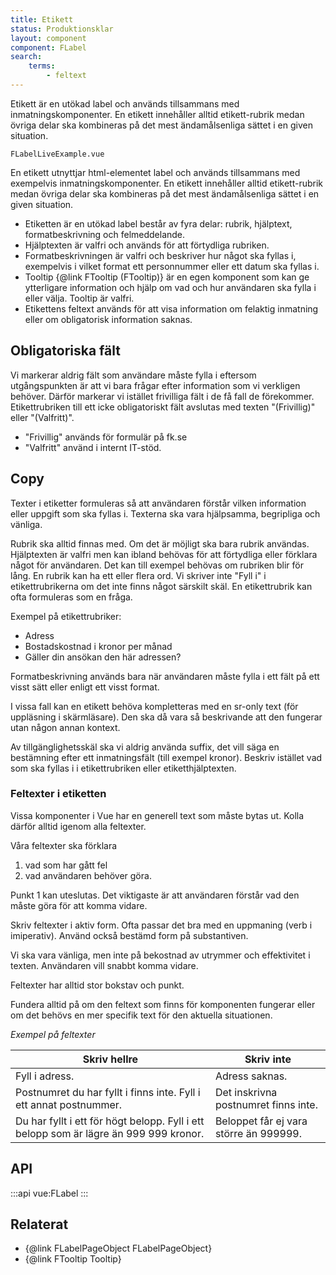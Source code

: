```yaml
---
title: Etikett
status: Produktionsklar
layout: component
component: FLabel
search:
    terms:
        - feltext
---
```


Etikett är en utökad label och används tillsammans med inmatningskomponenter. En etikett innehåller alltid etikett-rubrik medan övriga delar ska kombineras på det mest ändamålsenliga sättet i en given situation.

```import live-example
FLabelLiveExample.vue
```

En etikett utnyttjar html-elementet label och används tillsammans med exempelvis inmatningskomponenter. En etikett innehåller alltid etikett-rubrik medan övriga delar ska kombineras på det mest ändamålsenliga sättet i en given situation.

- Etiketten är en utökad label består av fyra delar: rubrik, hjälptext, formatbeskrivning och felmeddelande.
- Hjälptexten är valfri och används för att förtydliga rubriken.
- Formatbeskrivningen är valfri och beskriver hur något ska fyllas i, exempelvis i vilket format ett personnummer eller ett datum ska fyllas i.
- Tooltip {@link FTooltip (FTooltip)} är en egen komponent som kan ge ytterligare information och hjälp om vad och hur användaren ska fylla i eller välja. Tooltip är valfri.
- Etikettens feltext används för att visa information om felaktig inmatning eller om obligatorisk information saknas.

## Obligatoriska fält

Vi markerar aldrig fält som användare måste fylla i eftersom utgångspunkten är att vi bara frågar efter information som vi verkligen behöver. Därför markerar vi istället frivilliga fält i de få fall de förekommer. Etikettrubriken till ett icke obligatoriskt fält avslutas med texten "(Frivillig)" eller "(Valfritt)".

- "Frivillig" används för formulär på fk.se
- "Valfritt" använd i internt IT-stöd.

## Copy

Texter i etiketter formuleras så att användaren förstår vilken information eller uppgift som ska fyllas i. Texterna ska vara hjälpsamma, begripliga och vänliga.

Rubrik ska alltid finnas med. Om det är möjligt ska bara rubrik användas. Hjälptexten är valfri men kan ibland behövas för att förtydliga eller förklara något för användaren. Det kan till exempel behövas om rubriken blir för lång. En rubrik kan ha ett eller flera ord. Vi skriver inte "Fyll i" i etikettrubrikerna om det inte finns något särskilt skäl. En etikettrubrik kan ofta formuleras som en fråga.

Exempel på etikettrubriker:

- Adress
- Bostadskostnad i kronor per månad
- Gäller din ansökan den här adressen?

Formatbeskrivning används bara när användaren måste fylla i ett fält på ett visst sätt eller enligt ett visst format.

I vissa fall kan en etikett behöva kompletteras med en sr-only text (för uppläsning i skärmläsare). Den ska då vara så beskrivande att den fungerar utan någon annan kontext.

Av tillgänglighetsskäl ska vi aldrig använda suffix, det vill säga en bestämning efter ett inmatningsfält (till exempel kronor). Beskriv istället vad som ska fyllas i i etikettrubriken eller etiketthjälptexten.

### Feltexter i etiketten

Vissa komponenter i Vue har en generell text som måste bytas ut. Kolla därför alltid igenom alla feltexter.

Våra feltexter ska förklara

1. vad som har gått fel
2. vad användaren behöver göra.

Punkt 1 kan uteslutas. Det viktigaste är att användaren förstår vad den måste göra för att komma vidare.

Skriv feltexter i aktiv form. Ofta passar det bra med en uppmaning (verb i imiperativ). Använd också bestämd form på substantiven.

Vi ska vara vänliga, men inte på bekostnad av utrymmer och effektivitet i texten. Användaren vill snabbt komma vidare.

Feltexter har alltid stor bokstav och punkt.

Fundera alltid på om den feltext som finns för komponenten fungerar eller om det behövs en mer specifik text för den aktuella situationen.

_Exempel på feltexter_

| Skriv hellre                                                                          | Skriv inte                             |
| ------------------------------------------------------------------------------------- | -------------------------------------- |
| Fyll i adress.                                                                        | Adress saknas.                         |
| Postnumret du har fyllt i finns inte. Fyll i ett annat postnummer.                    | Det inskrivna postnumret finns inte.   |
| Du har fyllt i ett för högt belopp. Fyll i ett belopp som är lägre än 999 999 kronor. | Beloppet får ej vara större än 999999. |

## API

:::api
vue:FLabel
:::

## Relaterat

- {@link FLabelPageObject FLabelPageObject}
- {@link FTooltip Tooltip}
